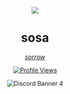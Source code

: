 

<p align="center">  
<img src="https://cdn.discordapp.com/attachments/908412272957853746/910592914441256980/a_7fa03b81687536ee3e4b0fc021518edc_1.gif">
</p>
<h1 align="center">sosa</h1>
<p align="center"><a href="https://sosaghostie.me/">𝘴𝘰𝘳𝘳𝘰𝘸</a></p>
<a href="https://github.com/sosaghostie">
  <p align="center">
    <img src="https://komarev.com/ghpvc/?username=sosaghostie&color=blueviolet" alt="Profile Views">
  </p>
</a>
<p align="center">
  <img src="https://discord.c99.nl/widget/theme-4/774842100336295946.png" alt="Discord Banner 4"/>
</p>
  <br />
